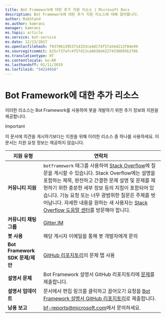 ```yaml
---
title: Bot Framework에 대한 추가 지원 리소스 | Microsoft Docs
description: Bot Framework에 대한 추가 지원 리소스에 대해 알아봅니다.
author: RobStand
ms.author: kamrani
manager: kamrani
ms.topic: article
ms.service: bot-service
ms.date: 12/13/2017
ms.openlocfilehash: f9379613953714333ce4d174f5fa544213f84e99
ms.sourcegitcommit: b15cf37afc4f57d13ca6636d4227433809562f8b
ms.translationtype: HT
ms.contentlocale: ko-KR
ms.lasthandoff: 01/11/2019
ms.locfileid: "54224918"
---
```

# <a name="bot-framework-additional-resources"></a>Bot Framework에 대한 추가 리소스

이러한 리소스는 Bot Framework를 사용하여 봇을 개발하기 위한 추가 정보와 지원을 제공합니다.

> [!IMPORTANT]
> 이 문서에 의견을 게시하기보다는 지원을 위해 이러한 리소스 중 하나를 사용하세요. 이 문서는 지원 요청 정보는 제공하지 않습니다.

|            <strong>지원 유형</strong>            |                                                                                                                                                                                                                                     <strong>연락처</strong>                                                                                                                                                                                                                                      |
|-----------------------------------------------------|---------------------------------------------------------------------------------------------------------------------------------------------------------------------------------------------------------------------------------------------------------------------------------------------------------------------------------------------------------------------------------------------------------------------------------------------------------------------------------------------------|
|         <strong>커뮤니티 지원</strong>          | `botframework` 태그를 사용하여 [Stack Overflow](https://stackoverflow.com/questions/tagged/botframework)에 질문을 게시할 수 있습니다. Stack Overflow에는 설명을 포함하는 제목, 완전하고 간결한 문제 설명 및 문제를 재현하기 위한 충분한 세부 정보 등의 지침이 포함되어 있습니다. 기능 요청 또는 너무 광범위한 질문은 주제를 벗어납니다. 자세한 내용을 원하는 새 사용자는 [Stack Overflow 도움말 센터](https://stackoverflow.com/help/how-to-ask)를 방문해야 합니다. |
|        <strong>커뮤니티 채팅 그룹</strong>        |                                                                                                                                                                                                                        [Gitter.IM](https://gitter.im/Microsoft/BotBuilder)                                                                                                                                                                                                                        |
|            <strong>봇 사용</strong>             |                                                                                                                                                                                                                    해당 게시자 이메일을 통해 봇 개발자에게 문의                                                                                                                                                                                                                     |
| <strong>Bot Framework SDK 문제/제안</strong> |                                                                                                                                                                                           <a href="https://github.com/Microsoft/BotBuilder-v3/" target="_blank">GitHub 리포지토리</a>의 문제 탭 사용                                                                                                                                                                                            |
|        <strong>설명서 문제</strong>        |                                                                                                                                                                     Bot Framework 설명서 GitHub 리포지토리에 <a href="https://github.com/MicrosoftDocs/bot-framework-docs/issues" target="_blank">문제</a>를 제출합니다.                                                                                                                                                                      |
|       <strong>설명서 업데이트</strong>        |                                                                                                                                                   문서에서 편집 링크를 클릭하고 끌어오기 요청을 <a href="https://github.com/MicrosoftDocs/bot-framework-docs" target="_blank">Bot Framework 설명서 GitHub 리포지토리</a>로 제출합니다.                                                                                                                                                   |
|          <strong>남용 보고</strong>           |                                                                                                                                                                                                            [bf-reports@microsoft.com](mailto://bf-reports@microsoft.com)에서 문의하세요.                                                                                                                                                                                                            |

